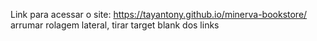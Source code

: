 Link para acessar o site: https://tayantony.github.io/minerva-bookstore/
arrumar rolagem lateral, tirar target blank dos links
